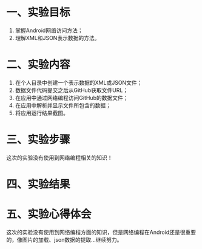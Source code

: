 # 一、实验目标

1. 掌握Android网络访问方法；
2. 理解XML和JSON表示数据的方法。

# 二、实验内容

1. 在个人目录中创建一个表示数据的XML或JSON文件；
2. 数据文件代码提交之后从GitHub获取文件URL；
3. 在应用中通过网络编程访问GitHub的数据文件；
4. 在应用中解析并显示文件所包含的数据；
5. 将应用运行结果截图。

# 三、实验步骤



这次的实验没有使用到网络编程相关的知识！

# 四、实验结果

  

# 五、实验心得体会

这次的实验没有使用到网络编程方面的知识，但是网络编程在Android还是很重要的，像图片的加载、json数据的提取...继续努力。